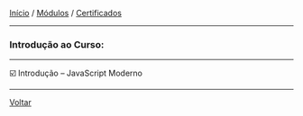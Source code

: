 [Início](https://github.com/Thalyalm/curso-javascript) / 
[Módulos](https://github.com/Thalyalm/curso-javascript/tree/master/modulos/readme.md) /
[Certificados](https://github.com/Thalyalm/curso-javascript/tree/master/certificados)

---

### Introdução ao Curso:

---

:ballot_box_with_check: Introdução – JavaScript Moderno

---

[Voltar](/modulos/readme.md)